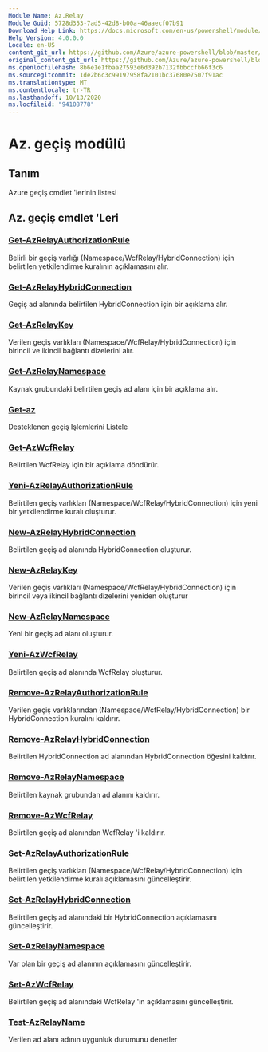```yaml
---
Module Name: Az.Relay
Module Guid: 5728d353-7ad5-42d8-b00a-46aaecf07b91
Download Help Link: https://docs.microsoft.com/en-us/powershell/module/az.relay
Help Version: 4.0.0.0
Locale: en-US
content_git_url: https://github.com/Azure/azure-powershell/blob/master/src/Relay/Relay/help/Az.Relay.md
original_content_git_url: https://github.com/Azure/azure-powershell/blob/master/src/Relay/Relay/help/Az.Relay.md
ms.openlocfilehash: 8b6e1e1fbaa27593e6d392b7132fbbccfb66f3c6
ms.sourcegitcommit: 1de2b6c3c99197958fa2101bc37680e7507f91ac
ms.translationtype: MT
ms.contentlocale: tr-TR
ms.lasthandoff: 10/13/2020
ms.locfileid: "94108778"
---
```

# Az. geçiş modülü
## Tanım
Azure geçiş cmdlet 'lerinin listesi

## Az. geçiş cmdlet 'Leri
### [Get-AzRelayAuthorizationRule](Get-AzRelayAuthorizationRule.md)
Belirli bir geçiş varlığı (Namespace/WcfRelay/HybridConnection) için belirtilen yetkilendirme kuralının açıklamasını alır.

### [Get-AzRelayHybridConnection](Get-AzRelayHybridConnection.md)
Geçiş ad alanında belirtilen HybridConnection için bir açıklama alır.

### [Get-AzRelayKey](Get-AzRelayKey.md)
Verilen geçiş varlıkları (Namespace/WcfRelay/HybridConnection) için birincil ve ikincil bağlantı dizelerini alır.

### [Get-AzRelayNamespace](Get-AzRelayNamespace.md)
Kaynak grubundaki belirtilen geçiş ad alanı için bir açıklama alır.

### [Get-az](Get-AzRelayOperation.md)
Desteklenen geçiş Işlemlerini Listele

### [Get-AzWcfRelay](Get-AzWcfRelay.md)
Belirtilen WcfRelay için bir açıklama döndürür.

### [Yeni-AzRelayAuthorizationRule](New-AzRelayAuthorizationRule.md)
Belirtilen geçiş varlıkları (Namespace/WcfRelay/HybridConnection) için yeni bir yetkilendirme kuralı oluşturur.

### [New-AzRelayHybridConnection](New-AzRelayHybridConnection.md)
Belirtilen geçiş ad alanında HybridConnection oluşturur.

### [New-AzRelayKey](New-AzRelayKey.md)
Verilen geçiş varlıkları (Namespace/WcfRelay/HybridConnection) için birincil veya ikincil bağlantı dizelerini yeniden oluşturur

### [New-AzRelayNamespace](New-AzRelayNamespace.md)
Yeni bir geçiş ad alanı oluşturur.

### [Yeni-AzWcfRelay](New-AzWcfRelay.md)
Belirtilen geçiş ad alanında WcfRelay oluşturur.

### [Remove-AzRelayAuthorizationRule](Remove-AzRelayAuthorizationRule.md)
Verilen geçiş varlıklarından (Namespace/WcfRelay/HybridConnection) bir HybridConnection kuralını kaldırır.

### [Remove-AzRelayHybridConnection](Remove-AzRelayHybridConnection.md)
Belirtilen HybridConnection ad alanından HybridConnection öğesini kaldırır.

### [Remove-AzRelayNamespace](Remove-AzRelayNamespace.md)
Belirtilen kaynak grubundan ad alanını kaldırır. 

### [Remove-AzWcfRelay](Remove-AzWcfRelay.md)
Belirtilen geçiş ad alanından WcfRelay 'i kaldırır.

### [Set-AzRelayAuthorizationRule](Set-AzRelayAuthorizationRule.md)
Belirtilen geçiş varlıkları (Namespace/WcfRelay/HybridConnection) için belirtilen yetkilendirme kuralı açıklamasını güncelleştirir.

### [Set-AzRelayHybridConnection](Set-AzRelayHybridConnection.md)
Belirtilen geçiş ad alanındaki bir HybridConnection açıklamasını güncelleştirir.

### [Set-AzRelayNamespace](Set-AzRelayNamespace.md)
Var olan bir geçiş ad alanının açıklamasını güncelleştirir.

### [Set-AzWcfRelay](Set-AzWcfRelay.md)
Belirtilen geçiş ad alanındaki WcfRelay 'in açıklamasını güncelleştirir.

### [Test-AzRelayName](Test-AzRelayName.md)
Verilen ad alanı adının uygunluk durumunu denetler

